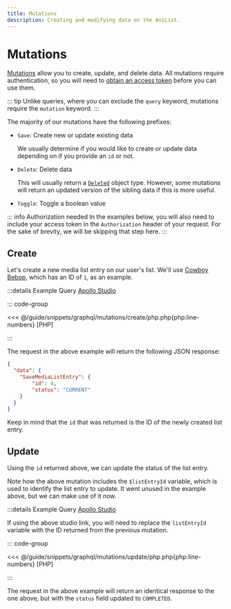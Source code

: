 ```yaml
---
title: Mutations
description: Creating and modifying data on the AniList.
---
```


# Mutations

[Mutations](https://graphql.org/learn/queries/#mutations) allow you to create, update, and delete data. All mutations require authentication, so you will need to [obtain an access token](/guide/auth/) before you can use them.

::: tip
Unlike queries, where you can exclude the `query` keyword, mutations require the `mutation` keyword.
:::

The majority of our mutations have the following prefixes:

* `Save`: Create new or update existing data

	We usually determine if you would like to create or update data depending on if you provide an `id` or not. 

* `Delete`: Delete data

	This will usually return a [`Deleted`](https://studio.apollographql.com/sandbox/schema/reference/objects/Deleted) object type. However, some mutations will return an updated version of the sibling data if this is more useful.

* `Toggle`: Toggle a boolean value

::: info Authorization needed
In the examples below, you will also need to include your access token in the `Authorization` header of your request. For the sake of brevity, we will be skipping that step here.
:::

## Create

Let's create a new media list entry on our user's list. We'll use [Cowboy Bebop](https://anilist.co/anime/1), which has an ID of `1`, as an example.

:::details Example Query
[Apollo Studio](https://studio.apollographql.com/sandbox/explorer?endpoint=https%3A%2F%2Fgraphql.anilist.co&explorerURLState=N4IgJg9gxgrgtgUwHYBcQC4RxighigSwiQAIAKAEgBsCBnFAUVQCcBPASTHRPdQBoSFRGAK5O3XigEV6%2BGLW4BZBCNwAZOigDKeFPICUJYAB1mx0iS24AbgmWqN9JijZkCXQTScsOYAcNFxQQCxPxJZPQVBCIMjU3MSRJJ3eItEmNpUxIBfVNyzJBA%2BEGtcZlEAIyoEWgwQEwLE4ywVQLBm7gBGPiySZoyOvpAAYQBVACVxhgA5ABVmvJBsoA)

::: code-group
<!-- <<< @/guide/snippets/graphql/mutations/javascript.js{js:line-numbers} [Javascript] -->
<<< @/guide/snippets/graphql/mutations/create/php.php{php:line-numbers} [PHP]
<!-- <<< @/guide/snippets/graphql/mutations/python.py{py:line-numbers} [Python] -->
<!-- <<< @/guide/snippets/graphql/mutations/rust.rs{rs:line-numbers} [Rust] -->
:::

The request in the above example will return the following JSON response:

```json
{
  "data": {
    "SaveMediaListEntry": {
        "id": 4,
        "status": "CURRENT"
    }
  }
}
```

Keep in mind that the `id` that was returned is the ID of the newly created list entry.

## Update

Using the `id` returned above, we can update the status of the list entry.

Note how the above mutation includes the `$listEntryId` variable, which is used to identify the list entry to update. It went unused in the example above, but we can make use of it now.

:::details Example Query
[Apollo Studio](https://studio.apollographql.com/sandbox/explorer?endpoint=https%3A%2F%2Fgraphql.anilist.co&explorerURLState=N4IgJg9gxgrgtgUwHYBcQC4RxighigSwiQAIAKAEgBsCBnFAUVQCcBPASTHRPdQBoSFRGAK5O3XigEV6%2BGLW4BZBCNwAZOigDKeFPICUJYAB1mx0iS24AbgmWqN9JijZkCXQTScsOYAcNFxQQCxPxJZPQVBCIMjU3MSRJJ3eItEmNpUxIBfVNyzJBA%2BEGtcZlEAIyoEWgwQEwLE4xAvRh9OZu4AFj4skmaMzv6QAGEAeUUABTUGABUGABFmvJBsoA)

If using the above studio link, you will need to replace the `listEntryId` variable with the ID returned from the previous mutation.

::: code-group
<!-- <<< @/guide/snippets/graphql/mutations/javascript.js{js:line-numbers} [Javascript] -->
<<< @/guide/snippets/graphql/mutations/update/php.php{php:line-numbers} [PHP]
<!-- <<< @/guide/snippets/graphql/mutations/python.py{py:line-numbers} [Python] -->
<!-- <<< @/guide/snippets/graphql/mutations/rust.rs{rs:line-numbers} [Rust] -->
:::

The request in the above example will return an identical response to the one above, but with the `status` field updated to `COMPLETED`.